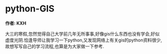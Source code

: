 # python-GIS

**作者: KXH**

大三的寒假,忽然觉得自己大学前几年无所事事,好像gis什么东西也没有学会,好似虚度光阴.恰逢导师让我学习一下python,又发现网络上有关gis的python资料很少,故想写写自己的学习流程,也算是为大家做一下参考.
